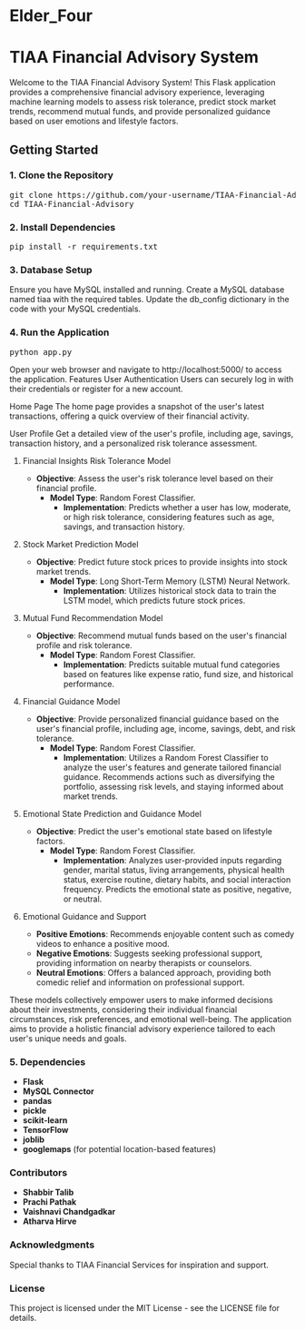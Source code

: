 # Elder_Four 
# TIAA Financial Advisory System 
Welcome to the TIAA Financial Advisory System! This Flask application provides a comprehensive financial advisory experience, leveraging machine learning models to assess risk tolerance, predict stock market trends, recommend mutual funds, and provide personalized guidance based on user emotions and lifestyle factors. 

## Getting Started 

### 1. Clone the Repository 
<pre>
git clone https://github.com/your-username/TIAA-Financial-Advisory.git
cd TIAA-Financial-Advisory
</pre>
### 2. Install Dependencies
<pre>
pip install -r requirements.txt
</pre>

### 3. Database Setup 
Ensure you have MySQL installed and running. 
Create a MySQL database named tiaa with the required tables. 
Update the db_config dictionary in the code with your MySQL credentials. 

### 4. Run the Application 
<pre>
python app.py
</pre>
Open your web browser and navigate to http://localhost:5000/ to access the application. 
Features User Authentication Users can securely log in with their credentials or register for a new account. 

Home Page The home page provides a snapshot of the user's latest transactions, offering a quick overview of their financial activity. 

User Profile Get a detailed view of the user's profile, including age, savings, transaction history, and a personalized risk tolerance assessment. 

1. Financial Insights Risk Tolerance Model 
   - **Objective**: Assess the user's risk tolerance level based on their financial profile.
     - **Model Type**: Random Forest Classifier.
       - **Implementation**: Predicts whether a user has low, moderate, or high risk tolerance, considering features such as age, savings, and transaction history.

2. Stock Market Prediction Model 
   - **Objective**: Predict future stock prices to provide insights into stock market trends.
     - **Model Type**: Long Short-Term Memory (LSTM) Neural Network.
       - **Implementation**: Utilizes historical stock data to train the LSTM model, which predicts future stock prices.

3. Mutual Fund Recommendation Model 
   - **Objective**: Recommend mutual funds based on the user's financial profile and risk tolerance.
     - **Model Type**: Random Forest Classifier.
       - **Implementation**: Predicts suitable mutual fund categories based on features like expense ratio, fund size, and historical performance.

4. Financial Guidance Model 
   - **Objective**: Provide personalized financial guidance based on the user's financial profile, including age, income, savings, debt, and risk tolerance.
     - **Model Type**: Random Forest Classifier.
       - **Implementation**: Utilizes a Random Forest Classifier to analyze the user's features and generate tailored financial guidance. Recommends actions such as diversifying the portfolio, assessing risk levels, and staying informed about market trends.

5. Emotional State Prediction and Guidance Model 
   - **Objective**: Predict the user's emotional state based on lifestyle factors.
     - **Model Type**: Random Forest Classifier.
       - **Implementation**: Analyzes user-provided inputs regarding gender, marital status, living arrangements, physical health status, exercise routine, dietary habits, and social interaction frequency. Predicts the emotional state as positive, negative, or neutral.

6. Emotional Guidance and Support 
   - **Positive Emotions**: Recommends enjoyable content such as comedy videos to enhance a positive mood.
   - **Negative Emotions**: Suggests seeking professional support, providing information on nearby therapists or counselors.
   - **Neutral Emotions**: Offers a balanced approach, providing both comedic relief and information on professional support.

These models collectively empower users to make informed decisions about their investments, considering their individual financial circumstances, risk preferences, and emotional well-being. The application aims to provide a holistic financial advisory experience tailored to each user's unique needs and goals. 

### 5. Dependencies 

- **Flask**
- **MySQL Connector**
- **pandas**
- **pickle**
- **scikit-learn**
- **TensorFlow**
- **joblib**
- **googlemaps** (for potential location-based features)

### Contributors 
- **Shabbir Talib**
- **Prachi Pathak**
- **Vaishnavi Chandgadkar**
- **Atharva Hirve**

### Acknowledgments 
Special thanks to TIAA Financial Services for inspiration and support. 

### License 

This project is licensed under the MIT License - see the LICENSE file for details.
